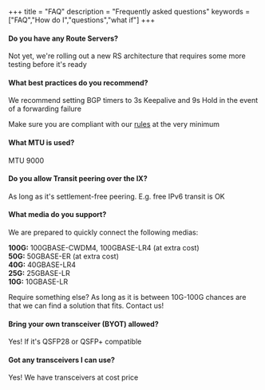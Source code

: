 +++
title = "FAQ"
description = "Frequently asked questions"
keywords = ["FAQ","How do I","questions","what if"]
+++

#### Do you have any Route Servers?

Not yet, we're rolling out a new RS architecture that requires some more testing before it's ready

#### What best practices do you recommend?

We recommend setting BGP timers to 3s Keepalive and 9s Hold in the event of a forwarding failure  
  
Make sure you are compliant with our [rules](/rules/) at the very minimum

#### What MTU is used?

MTU 9000

#### Do you allow Transit peering over the IX?

As long as it's settlement-free peering. E.g. free IPv6 transit is OK

#### What media do you support?

We are prepared to quickly connect the following medias:

**100G:** 100GBASE-CWDM4, 100GBASE-LR4 (at extra cost)  
**50G:** 50GBASE-ER (at extra cost)  
**40G:** 40GBASE-LR4  
**25G:** 25GBASE-LR  
**10G:** 10GBASE-LR

Require something else? As long as it is between 10G-100G chances
are that we can find a solution that fits. Contact us!

#### Bring your own transceiver (BYOT) allowed?

Yes! If it's QSFP28 or QSFP+ compatible

#### Got any transceivers I can use?

Yes! We have transceivers at cost price
